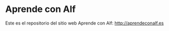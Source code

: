Aprende con Alf
===============

Este es el repositorio del sitio web Aprende con Alf: http://aprendeconalf.es
